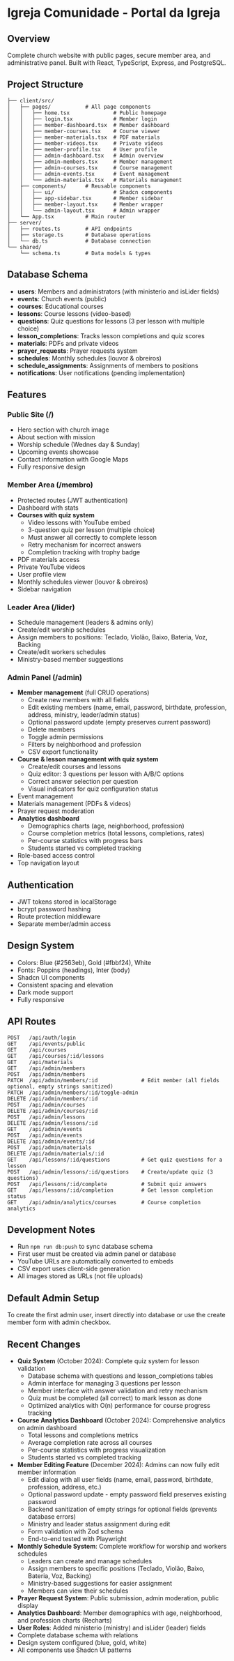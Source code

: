 # Igreja Comunidade - Portal da Igreja

## Overview
Complete church website with public pages, secure member area, and administrative panel. Built with React, TypeScript, Express, and PostgreSQL.

## Project Structure
```
├── client/src/
│   ├── pages/           # All page components
│   │   ├── home.tsx              # Public homepage
│   │   ├── login.tsx             # Member login
│   │   ├── member-dashboard.tsx  # Member dashboard
│   │   ├── member-courses.tsx    # Course viewer
│   │   ├── member-materials.tsx  # PDF materials
│   │   ├── member-videos.tsx     # Private videos
│   │   ├── member-profile.tsx    # User profile
│   │   ├── admin-dashboard.tsx   # Admin overview
│   │   ├── admin-members.tsx     # Member management
│   │   ├── admin-courses.tsx     # Course management
│   │   ├── admin-events.tsx      # Event management
│   │   └── admin-materials.tsx   # Materials management
│   ├── components/      # Reusable components
│   │   ├── ui/                   # Shadcn components
│   │   ├── app-sidebar.tsx       # Member sidebar
│   │   ├── member-layout.tsx     # Member wrapper
│   │   └── admin-layout.tsx      # Admin wrapper
│   └── App.tsx          # Main router
├── server/
│   ├── routes.ts        # API endpoints
│   ├── storage.ts       # Database operations
│   └── db.ts            # Database connection
└── shared/
    └── schema.ts        # Data models & types
```

## Database Schema
- **users**: Members and administrators (with ministerio and isLider fields)
- **events**: Church events (public)
- **courses**: Educational courses
- **lessons**: Course lessons (video-based)
- **questions**: Quiz questions for lessons (3 per lesson with multiple choice)
- **lesson_completions**: Tracks lesson completions and quiz scores
- **materials**: PDFs and private videos
- **prayer_requests**: Prayer requests system
- **schedules**: Monthly schedules (louvor & obreiros)
- **schedule_assignments**: Assignments of members to positions
- **notifications**: User notifications (pending implementation)

## Features

### Public Site (/)
- Hero section with church image
- About section with mission
- Worship schedule (Wednes day & Sunday)
- Upcoming events showcase
- Contact information with Google Maps
- Fully responsive design

### Member Area (/membro)
- Protected routes (JWT authentication)
- Dashboard with stats
- **Courses with quiz system**
  - Video lessons with YouTube embed
  - 3-question quiz per lesson (multiple choice)
  - Must answer all correctly to complete lesson
  - Retry mechanism for incorrect answers
  - Completion tracking with trophy badge
- PDF materials access
- Private YouTube videos
- User profile view
- Monthly schedules viewer (louvor & obreiros)
- Sidebar navigation

### Leader Area (/lider)
- Schedule management (leaders & admins only)
- Create/edit worship schedules
- Assign members to positions: Teclado, Violão, Baixo, Bateria, Voz, Backing
- Create/edit workers schedules
- Ministry-based member suggestions

### Admin Panel (/admin)
- **Member management** (full CRUD operations)
  - Create new members with all fields
  - Edit existing members (name, email, password, birthdate, profession, address, ministry, leader/admin status)
  - Optional password update (empty preserves current password)
  - Delete members
  - Toggle admin permissions
  - Filters by neighborhood and profession
  - CSV export functionality
- **Course & lesson management with quiz system**
  - Create/edit courses and lessons
  - Quiz editor: 3 questions per lesson with A/B/C options
  - Correct answer selection per question
  - Visual indicators for quiz configuration status
- Event management
- Materials management (PDFs & videos)
- Prayer request moderation
- **Analytics dashboard**
  - Demographics charts (age, neighborhood, profession)
  - Course completion metrics (total lessons, completions, rates)
  - Per-course statistics with progress bars
  - Students started vs completed tracking
- Role-based access control
- Top navigation layout

## Authentication
- JWT tokens stored in localStorage
- bcrypt password hashing
- Route protection middleware
- Separate member/admin access

## Design System
- Colors: Blue (#2563eb), Gold (#fbbf24), White
- Fonts: Poppins (headings), Inter (body)
- Shadcn UI components
- Consistent spacing and elevation
- Dark mode support
- Fully responsive

## API Routes
```
POST   /api/auth/login
GET    /api/events/public
GET    /api/courses
GET    /api/courses/:id/lessons
GET    /api/materials
GET    /api/admin/members
POST   /api/admin/members
PATCH  /api/admin/members/:id              # Edit member (all fields optional, empty strings sanitized)
PATCH  /api/admin/members/:id/toggle-admin
DELETE /api/admin/members/:id
POST   /api/admin/courses
DELETE /api/admin/courses/:id
POST   /api/admin/lessons
DELETE /api/admin/lessons/:id
GET    /api/admin/events
POST   /api/admin/events
DELETE /api/admin/events/:id
POST   /api/admin/materials
DELETE /api/admin/materials/:id
GET    /api/lessons/:id/questions          # Get quiz questions for a lesson
POST   /api/admin/lessons/:id/questions    # Create/update quiz (3 questions)
POST   /api/lessons/:id/complete           # Submit quiz answers
GET    /api/lessons/:id/completion         # Get lesson completion status
GET    /api/admin/analytics/courses        # Course completion analytics
```

## Development Notes
- Run `npm run db:push` to sync database schema
- First user must be created via admin panel or database
- YouTube URLs are automatically converted to embeds
- CSV export uses client-side generation
- All images stored as URLs (not file uploads)

## Default Admin Setup
To create the first admin user, insert directly into database or use the create member form with admin checkbox.

## Recent Changes
- **Quiz System** (October 2024): Complete quiz system for lesson validation
  - Database schema with questions and lesson_completions tables
  - Admin interface for managing 3 questions per lesson
  - Member interface with answer validation and retry mechanism
  - Quiz must be completed (all correct) to mark lesson as done
  - Optimized analytics with O(n) performance for course progress tracking
- **Course Analytics Dashboard** (October 2024): Comprehensive analytics on admin dashboard
  - Total lessons and completions metrics
  - Average completion rate across all courses
  - Per-course statistics with progress visualization
  - Students started vs completed tracking
- **Member Editing Feature** (December 2024): Admins can now fully edit member information
  - Edit dialog with all user fields (name, email, password, birthdate, profession, address, etc.)
  - Optional password update - empty password field preserves existing password
  - Backend sanitization of empty strings for optional fields (prevents database errors)
  - Ministry and leader status assignment during edit
  - Form validation with Zod schema
  - End-to-end tested with Playwright
- **Monthly Schedule System**: Complete workflow for worship and workers schedules
  - Leaders can create and manage schedules
  - Assign members to specific positions (Teclado, Violão, Baixo, Bateria, Voz, Backing)
  - Ministry-based suggestions for easier assignment
  - Members can view their schedules
- **Prayer Request System**: Public submission, admin moderation, public display
- **Analytics Dashboard**: Member demographics with age, neighborhood, and profession charts (Recharts)
- **User Roles**: Added ministerio (ministry) and isLider (leader) fields
- Complete database schema with relations
- Design system configured (blue, gold, white)
- All components use Shadcn UI patterns
